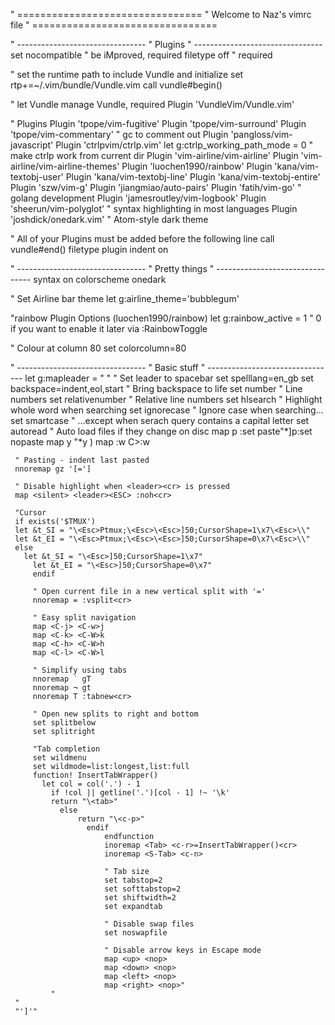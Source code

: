 " ================================
" Welcome to Naz's vimrc file
" ================================

" --------------------------------
" Plugins
" --------------------------------
set nocompatible              " be iMproved, required
filetype off                  " required

" set the runtime path to include Vundle and initialize
set rtp+=~/.vim/bundle/Vundle.vim
call vundle#begin()

" let Vundle manage Vundle, required
Plugin 'VundleVim/Vundle.vim'

" Plugins
Plugin 'tpope/vim-fugitive'
Plugin 'tpope/vim-surround'
Plugin 'tpope/vim-commentary' " gc to comment out
Plugin 'pangloss/vim-javascript'
Plugin 'ctrlpvim/ctrlp.vim'
let g:ctrlp_working_path_mode = 0 " make ctrlp work from current dir
Plugin 'vim-airline/vim-airline'
Plugin 'vim-airline/vim-airline-themes'
Plugin 'luochen1990/rainbow'
Plugin 'kana/vim-textobj-user'
Plugin 'kana/vim-textobj-line'
Plugin 'kana/vim-textobj-entire'
Plugin 'szw/vim-g'
Plugin 'jiangmiao/auto-pairs'
Plugin 'fatih/vim-go' " golang development 
Plugin 'jamesroutley/vim-logbook'
Plugin 'sheerun/vim-polyglot'   " syntax highlighting in most languages
Plugin 'joshdick/onedark.vim'   " Atom-style dark theme

" All of your Plugins must be added before the following line
call vundle#end()
filetype plugin indent on

" --------------------------------
" Pretty things
" --------------------------------
syntax on
colorscheme onedark

" Set Airline bar theme
let g:airline_theme='bubblegum'

"rainbow Plugin Options (luochen1990/rainbow)
let g:rainbow_active = 1    " 0 if you want to enable it later via :RainbowToggle

" Colour at column 80
set colorcolumn=80

" --------------------------------
" Basic stuff
" --------------------------------
let g:mapleader = " " " Set leader to spacebar 
set spelllang=en_gb
set backspace=indent,eol,start " Bring backspace to life
set number          " Line numbers
set relativenumber  " Relative line numbers
set hlsearch        " Highlight whole word when searching
set ignorecase      " Ignore case when searching...
set smartcase       " ...except when serach query contains a capital letter
set autoread        " Auto load files if they change on disc
map <Leader>p :set paste<CR><esc>"*]p:set nopaste<cr>
map <Leader>y "*y  )
map <Leader><Leader> :w<CR>
C>:w<CR>
     
     " Pasting - indent last pasted
     nnoremap gz '[='] 
     
     " Disable highlight when <leader><cr> is pressed
     map <silent> <leader><ESC> :noh<cr>
     
     "Cursor
     if exists('$TMUX')
     let &t_SI = "\<Esc>Ptmux;\<Esc>\<Esc>]50;CursorShape=1\x7\<Esc>\\"
     let &t_EI = "\<Esc>Ptmux;\<Esc>\<Esc>]50;CursorShape=0\x7\<Esc>\\"
     else
       let &t_SI = "\<Esc>]50;CursorShape=1\x7"
         let &t_EI = "\<Esc>]50;CursorShape=0\x7"
         endif

         " Open current file in a new vertical split with '='
         nnoremap = :vsplit<cr>
         
         " Easy split navigation
         map <C-j> <C-w>j
         map <C-k> <C-W>k
         map <C-h> <C-W>h
         map <C-l> <C-W>l

         " Simplify using tabs
         nnoremap ˙ gT
         nnoremap ¬ gt
         nnoremap T :tabnew<cr>
         
         " Open new splits to right and bottom 
         set splitbelow
         set splitright

         "Tab completion
         set wildmenu
         set wildmode=list:longest,list:full
         function! InsertTabWrapper()
           let col = col('.') - 1
             if !col || getline('.')[col - 1] !~ '\k'
             return "\<tab>"
               else
                   return "\<c-p>"
                     endif
                         endfunction
                         inoremap <Tab> <c-r>=InsertTabWrapper()<cr>
                         inoremap <S-Tab> <c-n>

                         " Tab size
                         set tabstop=2
                         set softtabstop=2
                         set shiftwidth=2
                         set expandtab
                         
                         " Disable swap files
                         set noswapfile

                         " Disable arrow keys in Escape mode
                         map <up> <nop>
                         map <down> <nop>
                         map <left> <nop>
                         map <right> <nop>"
             "
     "
     "']'"
